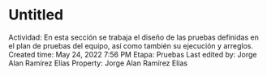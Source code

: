 # Untitled

Actividad: En esta sección se trabaja el diseño de las pruebas definidas en el plan de pruebas del equipo, así como también su ejecución y arreglos.
Created time: May 24, 2022 7:56 PM
Etapa: Pruebas
Last edited by: Jorge Alan Ramírez Elías
Property: Jorge Alan Ramírez Elías